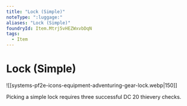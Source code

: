 ```yaml
---
title: "Lock (Simple)"
noteType: ":luggage:"
aliases: "Lock (Simple)"
foundryId: Item.Mtrj5vHEZWxvbDqN
tags:
  - Item
---
```


# Lock (Simple)
![[systems-pf2e-icons-equipment-adventuring-gear-lock.webp|150]]

Picking a simple lock requires three successful DC 20 thievery checks.
